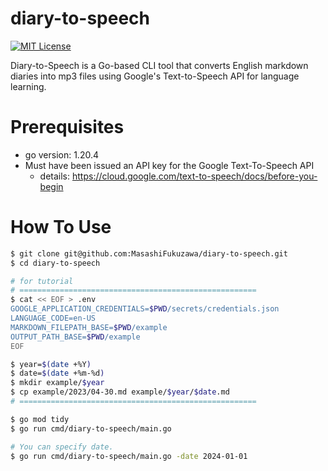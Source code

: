 # diary-to-speech

[![MIT License](http://img.shields.io/badge/license-MIT-blue.svg?style=flat)](LICENSE)

Diary-to-Speech is a Go-based CLI tool that converts English markdown diaries into mp3 files using Google's Text-to-Speech API for language learning.

# Prerequisites

- go version: 1.20.4
- Must have been issued an API key for the Google Text-To-Speech API
  - details: https://cloud.google.com/text-to-speech/docs/before-you-begin

# How To Use

```sh
$ git clone git@github.com:MasashiFukuzawa/diary-to-speech.git
$ cd diary-to-speech

# for tutorial
# =====================================================
$ cat << EOF > .env
GOOGLE_APPLICATION_CREDENTIALS=$PWD/secrets/credentials.json
LANGUAGE_CODE=en-US
MARKDOWN_FILEPATH_BASE=$PWD/example
OUTPUT_PATH_BASE=$PWD/example
EOF

$ year=$(date +%Y)
$ date=$(date +%m-%d)
$ mkdir example/$year
$ cp example/2023/04-30.md example/$year/$date.md
# =====================================================

$ go mod tidy
$ go run cmd/diary-to-speech/main.go

# You can specify date.
$ go run cmd/diary-to-speech/main.go -date 2024-01-01
```

